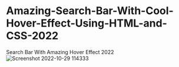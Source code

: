 # Amazing-Search-Bar-With-Cool-Hover-Effect-Using-HTML-and-CSS-2022
Search Bar With Amazing Hover Effect 2022
![Screenshot 2022-10-29 114333](https://user-images.githubusercontent.com/62028116/198816885-d017c350-400e-4480-af81-611033703b1e.png)
